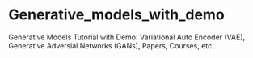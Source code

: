 # Generative_models_with_demo
Generative Models Tutorial with Demo: Variational Auto Encoder (VAE), Generative Adversial Networks (GANs), Papers, Courses, etc.. 
